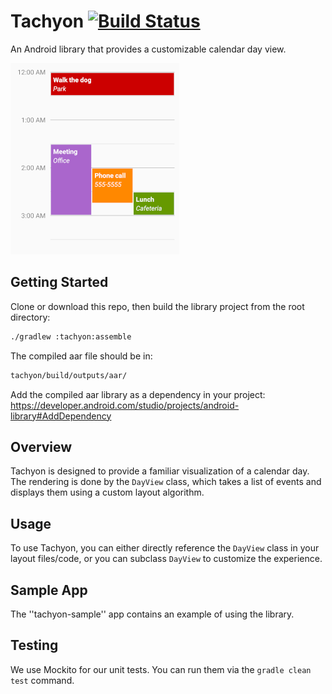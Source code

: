 Tachyon [![Build Status](https://travis-ci.com/linkedin/Tachyon.svg?branch=master)](https://travis-ci.com/linkedin/Tachyon)
========

An Android library that provides a customizable calendar day view.

![Alt text](screenshot.png "Tachyon Sample")

Getting Started
---------------

Clone or download this repo, then build the library project from the root directory:
```bash
./gradlew :tachyon:assemble
```

The compiled aar file should be in:
```bash
tachyon/build/outputs/aar/
```

Add the compiled aar library as a dependency in your project:\
https://developer.android.com/studio/projects/android-library#AddDependency

Overview
--------

Tachyon is designed to provide a familiar visualization of a calendar day. The rendering is done by the `DayView` class, which takes a list of events and displays them using a custom layout algorithm.

Usage
-----

To use Tachyon, you can either directly reference the `DayView` class in your layout files/code, or you can subclass `DayView` to customize the experience.

Sample App
----------

The ''tachyon-sample'' app contains an example of using the library.

Testing
-------

We use Mockito for our unit tests. You can run them via the `gradle clean test` command.
